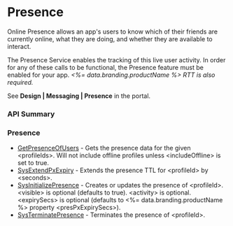 # Presence


Online Presence allows an app's users to know which of their friends are currently online, what they are doing, and whether they are available to interact.

The Presence Service enables the tracking of this live user activity. In order for any of these calls to be functional, the Presence feature must be enabled for your app. *<%= data.branding.productName %> RTT is also required.*

See **Design | Messaging | Presence** in the portal.

### API Summary

### Presence
* [GetPresenceOfUsers](/api/s2s/presence/getpresenceofusers) - Gets the presence data for the given \<profileIds\>. Will not include offline profiles unless \<includeOffline\> is set to true.
* [SysExtendPxExpiry](/api/s2s/presence/sysextendpxexpiry) - Extends the presence TTL for &lt;profileId&gt; by &lt;seconds&gt;.
* [SysInitializePresence](/api/s2s/presence/sysinitializepresence) - Creates or updates the presence of \<profileId\>. \<visible\> is optional (defaults to true). \<activity\> is optional. \<expirySecs\> is optional (defaults to <%= data.branding.productName %> property \<presPxExpirySecs\>).
* [SysTerminatePresence](/api/s2s/presence/systerminatepresence) - Terminates the presence of \<profileId\>.

<DocCardList />